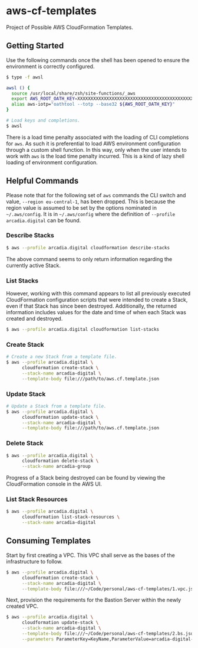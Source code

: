 # aws-cf-templates

Project of Possible AWS CloudFormation Templates.

## Getting Started

Use the following commands once the shell has been opened to ensure the environment is correctly configured.  

```bash
$ type -f awsl

awsl () {
  source /usr/local/share/zsh/site-functions/_aws
  export AWS_ROOT_OATH_KEY=XXXXXXXXXXXXXXXXXXXXXXXXXXXXXXXXXXXXXXXXXXXXXXXXXXXXXXXXXXXXXXXX
  alias aws-iotp="oathtool --totp --base32 ${AWS_ROOT_OATH_KEY}"
}

# Load keys and completions.
$ awsl
```

There is a load time penalty associated with the loading of CLI completions for `aws`. As such it is preferential to load AWS environment configuration through a custom shell function. In this way, only when the user intends to work with `aws` is the load time penalty incurred. This is a kind of lazy shell loading of environment configuration. 

## Helpful Commands

Please note that for the following set of `aws` commands the CLI switch and value, `--region eu-central-1`, has been dropped. This is because the region value is assumed to be set by the options nominated in `~/.aws/config`. It is in `~/.aws/config` where the definition of `--profile arcadia.digital` can be found.

### Describe Stacks

```bash
$ aws --profile arcadia.digital cloudformation describe-stacks
```

The above command seems to only return information regarding the currently active Stack.

### List Stacks

However, working with this command appears to list all previously executed CloudFormation configuration scripts that were intended to create a Stack, even if that Stack has since been destroyed. Additionally, the returned information includes values for the date and time of when each Stack was created and destroyed.

```bash
$ aws --profile arcadia.digital cloudformation list-stacks
```

### Create Stack

```bash
# Create a new Stack from a template file.
$ aws --profile arcadia.digital \
      cloudformation create-stack \
      --stack-name arcadia-digital \
      --template-body file:///path/to/aws.cf.template.json
```

### Update Stack

```bash
# Update a Stack from a template file.
$ aws --profile arcadia.digital \
      cloudformation update-stack \
      --stack-name arcadia-digital \
      --template-body file:///path/to/aws.cf.template.json
```

### Delete Stack

```bash
$ aws --profile arcadia.digital \
      cloudformation delete-stack \
      --stack-name arcadia-group
```

Progress of a Stack being destroyed can be found by viewing the CloudFormation console in the AWS UI.

### List Stack Resources

```bash
$ aws --profile arcadia.digital \
      cloudformation list-stack-resources \
      --stack-name arcadia-digital
```


## Consuming Templates

Start by first creating a VPC. This VPC shall serve as the bases of the infrastructure to follow.

```bash
$ aws --profile arcadia.digital \
      cloudformation create-stack \
      --stack-name arcadia-digital \
      --template-body file:///~/Code/personal/aws-cf-templates/1.vpc.json
```

Next, provision the requirements for the Bastion Server within the newly created VPC.

```bash
$ aws --profile arcadia.digital \
      cloudformation update-stack \
      --stack-name arcadia-digital \
      --template-body file:///~/Code/personal/aws-cf-templates/2.bs.json \
      --parameters ParameterKey=KeyName,ParameterValue=arcadia-digital-bs
```
